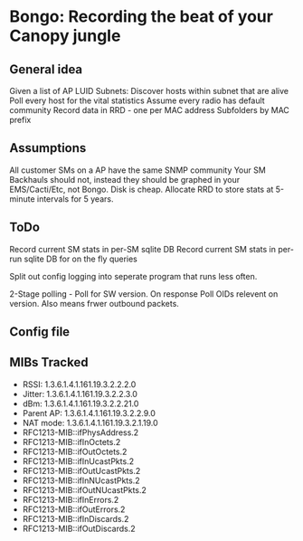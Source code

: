 # Bongo: Recording the beat of your Canopy jungle

## General idea
Given a list of AP LUID Subnets:
	Discover hosts within subnet that are alive
	Poll every host for the vital statistics
		Assume every radio has default community
	Record data in RRD - one per MAC address
		Subfolders by MAC prefix

## Assumptions
All customer SMs on a AP have the same SNMP community
	Your SM Backhauls should not, instead they should 
	be graphed in your EMS/Cacti/Etc, not Bongo.
Disk is cheap. Allocate RRD to store stats at 5-minute
	intervals for 5 years.

## ToDo
Record current SM stats in per-SM sqlite DB
Record current SM stats in per-run sqlite DB for on the fly queries

Split out config logging into seperate program that 
 runs less often.

2-Stage polling - Poll for SW version.
On response Poll OIDs relevent on version.
Also means frwer outbound packets.

## Config file

## MIBs Tracked
* RSSI: 1.3.6.1.4.1.161.19.3.2.2.2.0
* Jitter: 1.3.6.1.4.1.161.19.3.2.2.3.0
* dBm: 1.3.6.1.4.1.161.19.3.2.2.21.0
* Parent AP: 1.3.6.1.4.1.161.19.3.2.2.9.0
* NAT mode: 1.3.6.1.4.1.161.19.3.2.1.19.0
* RFC1213-MIB::ifPhysAddress.2
* RFC1213-MIB::ifInOctets.2
* RFC1213-MIB::ifOutOctets.2
* RFC1213-MIB::ifInUcastPkts.2
* RFC1213-MIB::ifOutUcastPkts.2
* RFC1213-MIB::ifInNUcastPkts.2
* RFC1213-MIB::ifOutNUcastPkts.2
* RFC1213-MIB::ifInErrors.2
* RFC1213-MIB::ifOutErrors.2
* RFC1213-MIB::ifInDiscards.2
* RFC1213-MIB::ifOutDiscards.2

